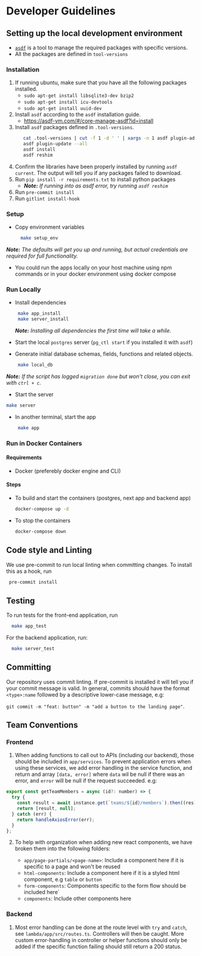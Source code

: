 # Developer Guidelines

## Setting up the local development environment

- [`asdf`](https://asdf-vm.com/#/core-manage-asdf) is a tool to manage the required packages with specific versions.
- All the packages are defined in `tool-versions`

### Installation

1. If running ubuntu, make sure that you have all the following packages installed.
   - `sudo apt-get install libsqlite3-dev bzip2`
   - `sudo apt-get install icu-devtools`
   - `sudo apt-get install uuid-dev`
1. Install `asdf` according to the `asdf` installation guide.
   - https://asdf-vm.com/#/core-manage-asdf?id=install
1. Install `asdf` packages defined in `.tool-versions`.
   ```sh
      cat .tool-versions | cut -f 1 -d ' ' | xargs -n 1 asdf plugin-add || true
      asdf plugin-update --all
      asdf install
      asdf reshim
   ```
1. Confirm the libraries have been properly installed by running `asdf current`. The output will tell you if any packages failed to download.
1. Run `pip install -r requirements.txt` to install python packages
   - _**Note:** If running into as asdf error, try running `asdf reshim`_
1. Run `pre-commit install`
1. Run `gitlint install-hook`

### Setup

- Copy environment variables
  ```sh
    make setup_env
  ```

_**Note:** The defaults will get you up and running, but actual credentials are required for full functionality._

- You could run the apps locally on your host machine using npm commands or in your docker environment using docker compose

### Run Locally

- Install dependencies

  ```sh
   make app_install
   make server_install
  ```

  _**Note:** Installing all dependencies the first time will take a while._

- Start the local `postgres` server (`pg_ctl start` if you installed it with `asdf`)
- Generate initial database schemas, fields, functions and related objects.
  ```sh
   make local_db
  ```

_**Note:** If the script has logged `migration done` but won't close, you can exit with `ctrl + c`._

- Start the server

```sh
make server
```

- In another terminal, start the app
  ```sh
   make app
  ```

### Run in Docker Containers

#### Requirements

- Docker (preferebly docker engine and CLI)

#### Steps

- To build and start the containers (postgres, next app and backend app)
  ```bash
  docker-compose up -d
  ```
- To stop the containers
  ```bash
  docker-compose down
  ```

## Code style and Linting

We use pre-commit to run local linting when committing changes. To install this as a hook, run

```sh
 pre-commit install
```

## Testing

To run tests for the front-end application, run

```sh
  make app_test
```

For the backend application, run:

```sh
  make server_test
```

## Committing

Our repository uses commit linting. If pre-commit is installed it will tell you if your commit message is valid.
In general, commits should have the format `<type>:name` followed by a descriptive lower-case message, e.g:

`git commit -m "feat: button" -m "add a button to the landing page"`.

## Team Conventions

### Frontend

1. When adding functions to call out to APIs (including our backend), those should be included in `app/services`. To prevent
   application errors when using these services, we add error handling in the service function, and return and array
   `[data, error]` where `data` wil be null if there was an error, and `error` will be null if the request succeeded. e.g:

```javascript
export const getTeamMembers = async (id?: number) => {
  try {
    const result = await instance.get(`teams/${id}/members`).then((res) => res.data);
    return [result, null];
  } catch (err) {
    return handleAxiosError(err);
  }
};
```

2. To help with organization when adding new react components, we have broken them into the following folders:

   - `app/page-partials/<page-name>`: Include a component here if it is specific to a page and won't be reused
   - `html-components`: Include a component here if it is a styled html component, e.g `table` or `button`
   - `form-components`: Components specific to the form flow should be included here`
   - `components`: Include other components here

### Backend

1. Most error handling can be done at the route level with `try` and `catch`, see `lambda/app/src/routes.ts`.
   Controllers will then be caught. More custom error-handling in controller or helper functions should only
   be added if the specific function failing should still return a 200 status.
